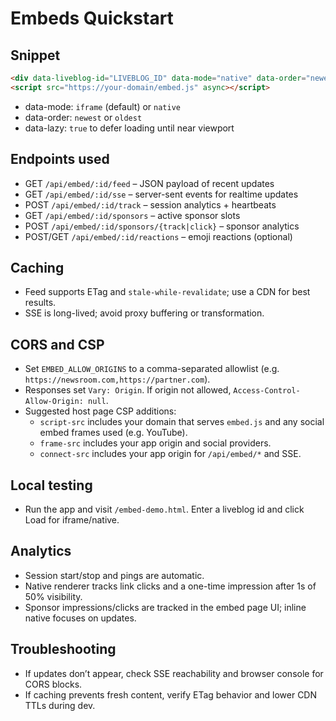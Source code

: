 # Embeds Quickstart

## Snippet

```html
<div data-liveblog-id="LIVEBLOG_ID" data-mode="native" data-order="newest" data-lazy="true"></div>
<script src="https://your-domain/embed.js" async></script>
```

- data-mode: `iframe` (default) or `native`
- data-order: `newest` or `oldest`
- data-lazy: `true` to defer loading until near viewport

## Endpoints used

- GET `/api/embed/:id/feed` – JSON payload of recent updates
- GET `/api/embed/:id/sse` – server-sent events for realtime updates
- POST `/api/embed/:id/track` – session analytics + heartbeats
- GET `/api/embed/:id/sponsors` – active sponsor slots
- POST `/api/embed/:id/sponsors/{track|click}` – sponsor analytics
- POST/GET `/api/embed/:id/reactions` – emoji reactions (optional)

## Caching

- Feed supports ETag and `stale-while-revalidate`; use a CDN for best results.
- SSE is long-lived; avoid proxy buffering or transformation.

## CORS and CSP

- Set `EMBED_ALLOW_ORIGINS` to a comma-separated allowlist (e.g. `https://newsroom.com,https://partner.com`).
- Responses set `Vary: Origin`. If origin not allowed, `Access-Control-Allow-Origin: null`.
- Suggested host page CSP additions:
  - `script-src` includes your domain that serves `embed.js` and any social embed frames used (e.g. YouTube).
  - `frame-src` includes your app origin and social providers.
  - `connect-src` includes your app origin for `/api/embed/*` and SSE.

## Local testing

- Run the app and visit `/embed-demo.html`. Enter a liveblog id and click Load for iframe/native.

## Analytics

- Session start/stop and pings are automatic.
- Native renderer tracks link clicks and a one-time impression after 1s of 50% visibility.
- Sponsor impressions/clicks are tracked in the embed page UI; inline native focuses on updates.

## Troubleshooting

- If updates don’t appear, check SSE reachability and browser console for CORS blocks.
- If caching prevents fresh content, verify ETag behavior and lower CDN TTLs during dev.
